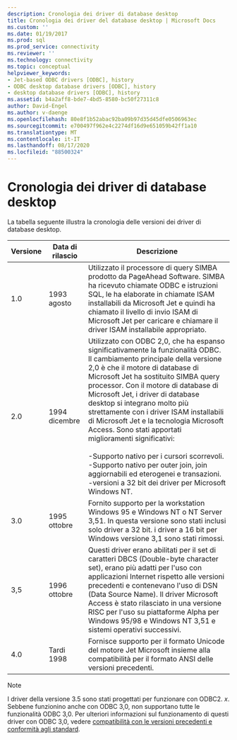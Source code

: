 ```yaml
---
description: Cronologia dei driver di database desktop
title: Cronologia dei driver del database desktop | Microsoft Docs
ms.custom: ''
ms.date: 01/19/2017
ms.prod: sql
ms.prod_service: connectivity
ms.reviewer: ''
ms.technology: connectivity
ms.topic: conceptual
helpviewer_keywords:
- Jet-based ODBC drivers [ODBC], history
- ODBC desktop database drivers [ODBC], history
- desktop database drivers [ODBC], history
ms.assetid: b4a2aff8-bde7-4bd5-8580-bc50f27311c8
author: David-Engel
ms.author: v-daenge
ms.openlocfilehash: 80e8f1b52abac92ba09b97d35d45dfe0506963ec
ms.sourcegitcommit: e700497f962e4c2274df16d9e651059b42ff1a10
ms.translationtype: MT
ms.contentlocale: it-IT
ms.lasthandoff: 08/17/2020
ms.locfileid: "88500324"
---
```

# <a name="history-of-the-desktop-database-drivers"></a>Cronologia dei driver di database desktop
La tabella seguente illustra la cronologia delle versioni dei driver di database desktop.  
  
|Versione|Data di rilascio|Descrizione|  
|-------------|------------------|-----------------|  
|1.0|1993 agosto|Utilizzato il processore di query SIMBA prodotto da PageAhead Software. SIMBA ha ricevuto chiamate ODBC e istruzioni SQL, le ha elaborate in chiamate ISAM installabili da Microsoft Jet e quindi ha chiamato il livello di invio ISAM di Microsoft Jet per caricare e chiamare il driver ISAM installabile appropriato.|  
|2.0|1994 dicembre|Utilizzato con ODBC 2,0, che ha espanso significativamente la funzionalità ODBC. Il cambiamento principale della versione 2,0 è che il motore di database di Microsoft Jet ha sostituito SIMBA query processor. Con il motore di database di Microsoft Jet, i driver di database desktop si integrano molto più strettamente con i driver ISAM installabili di Microsoft Jet e la tecnologia Microsoft Access. Sono stati apportati miglioramenti significativi:<br /><br /> -Supporto nativo per i cursori scorrevoli.<br />-Supporto nativo per outer join, join aggiornabili ed eterogenei e transazioni.<br />-versioni a 32 bit dei driver per Microsoft Windows NT.|  
|3.0|1995 ottobre|Fornito supporto per la workstation Windows 95 e Windows NT o NT Server 3,51. In questa versione sono stati inclusi solo driver a 32 bit. i driver a 16 bit per Windows versione 3,1 sono stati rimossi.|  
|3,5|1996 ottobre|Questi driver erano abilitati per il set di caratteri DBCS (Double-byte character set), erano più adatti per l'uso con applicazioni Internet rispetto alle versioni precedenti e contenevano l'uso di DSN (Data Source Name). Il driver Microsoft Access è stato rilasciato in una versione RISC per l'uso su piattaforme Alpha per Windows 95/98 e Windows NT 3,51 e sistemi operativi successivi.|  
|4.0|Tardi 1998|Fornisce supporto per il formato Unicode del motore Jet Microsoft insieme alla compatibilità per il formato ANSI delle versioni precedenti.|  
  
> [!NOTE]  
>  I driver della versione 3.5 sono stati progettati per funzionare con ODBC2. *x*. Sebbene funzionino anche con ODBC 3,0, non supportano tutte le funzionalità ODBC 3,0. Per ulteriori informazioni sul funzionamento di questi driver con ODBC 3,0, vedere [compatibilità con le versioni precedenti e conformità agli standard](../../odbc/reference/develop-app/backward-compatibility-and-standards-compliance.md).
